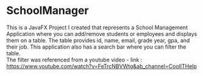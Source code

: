 # SchoolManager
This is a JavaFX Project I created that represents a School Management Application where you can add/remove students or employees and displays them on a table. 
The table provides id, name, email, grade year, gpa, and their job. 
This application also has a search bar where you can filter the table.\
The filter was referenced from a youtube video - link : https://www.youtube.com/watch?v=FeTrcNBVWtg&ab_channel=CoolITHelp
